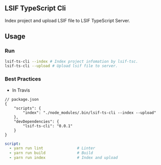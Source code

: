 ## LSIF TypeScript Cli

Index project and upload LSIF file to LSIF TypeScript Server.

## Usage

### Run  
```bash
lsif-ts-cli --index # Index project infomation by lsif-tsc.
lsif-ts-cli --upload # Upload lsif file to server.
```

### Best Practices
- In Travis

```jsonc
// package.json
{
    "scripts": {
        "index": "./node_modules/.bin/lsif-ts-cli --index --upload"
    },
    "devDependencies": {
        "lsif-ts-cli": "0.0.1"
    }
}
```
```yml
script:
  - yarn run lint               # Linter
  - yarn run build              # Build
  - yarn run index              # Index and upload
```
